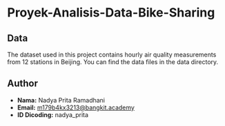 # Proyek-Analisis-Data-Bike-Sharing

## Data
The dataset used in this project contains hourly air quality measurements from 12 stations in Beijing. You can find the data files in the data directory.

## Author
- **Nama:** Nadya Prita Ramadhani
- **Email:** m179b4kx3213@bangkit.academy
- **ID Dicoding:** nadya_prita
